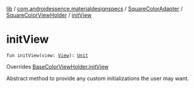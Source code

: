 [lib](../../../index.md) / [com.androidessence.materialdesignspecs](../../index.md) / [SquareColorAdapter](../index.md) / [SquareColorViewHolder](index.md) / [initView](./init-view.md)

# initView

`fun initView(view: `[`View`](https://developer.android.com/reference/android/view/View.html)`): `[`Unit`](https://kotlinlang.org/api/latest/jvm/stdlib/kotlin/-unit/index.html)

Overrides [BaseColorViewHolder.initView](../../-base-color-adapter/-base-color-view-holder/init-view.md)

Abstract method to provide any custom initializations the user may want.

